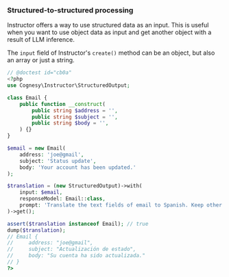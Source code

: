 ### Structured-to-structured processing

Instructor offers a way to use structured data as an input. This is
useful when you want to use object data as input and get another object
with a result of LLM inference.

The `input` field of Instructor's `create()` method
can be an object, but also an array or just a string.

```php
// @doctest id="cb0a"
<?php
use Cognesy\Instructor\StructuredOutput;

class Email {
    public function __construct(
        public string $address = '',
        public string $subject = '',
        public string $body = '',
    ) {}
}

$email = new Email(
    address: 'joe@gmail',
    subject: 'Status update',
    body: 'Your account has been updated.'
);

$translation = (new StructuredOutput)->with(
    input: $email,
    responseModel: Email::class,
    prompt: 'Translate the text fields of email to Spanish. Keep other fields unchanged.',
)->get();

assert($translation instanceof Email); // true
dump($translation);
// Email {
//     address: "joe@gmail",
//     subject: "Actualización de estado",
//     body: "Su cuenta ha sido actualizada."
// }
?>
```
